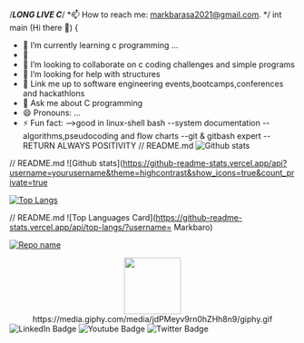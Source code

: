 /***LONG LIVE C***/
*📫 How to reach me: markbarasa2021@gmail.com.
*/
int main (Hi there 👋)
{
- 🔭 I’m currently learning c programming ...
- 🌱 
- 👯 I’m looking to collaborate on c coding challenges and simple programs
- 🤔 I’m looking for help with structures
- 🌱 Link me up to software engineering events,bootcamps,conferences and hackathlons
- 💬 Ask me about C programming
- 😄 Pronouns: ...
- ⚡ Fun fact:
-->good in linux-shell bash
--system documentation
--algorithms,pseudocoding and flow charts
--git & gitbash expert
--RETURN ALWAYS POSITIVITY
// README.md
![Github stats](https://github-readme-stats.vercel.app/api?username=Markbaro&theme=highcontrast&show_icons=true&count_private=true)

// README.md
![Github stats](https://github-readme-stats.vercel.app/api?username=yourusername&theme=highcontrast&show_icons=true&count_private=true

[![Top Langs](https://github-readme-stats.vercel.app/api/top-langs/?username=Markbaro&layout=compact&theme=vision-friendly-dark)](https://github.com/anuraghazra/github-readme-stats)

// README.md
![Top Languages Card](https://github-readme-stats.vercel.app/api/top-langs/?username= Markbaro)

[![Repo name](https://github-readme-stats.vercel.app/api/pin/?username=yourusename&repo=repo-name&show_owner=true)](https://github.com/yourusername/repo-name)

<div id="header" align="center">
  <img src="https://media.giphy.com/media/M9gbBd9nbDrOTu1Mqx/giphy.gif" width="100"/>
</div>

<div id="header" align="center">
https://media.giphy.com/media/jdPMeyv9rn0hZHh8n9/giphy.gif
</div> 

<div id="badges">
  <img src="https://img.shields.io/badge/LinkedIn-blue?style=for-the-badge&logo=linkedin&logoColor=white" alt="LinkedIn Badge"/>
  <img src="https://img.shields.io/badge/YouTube-red?style=for-the-badge&logo=youtube&logoColor=white" alt="Youtube Badge"/>
  <img src="https://img.shields.io/badge/Twitter-blue?style=for-the-badge&logo=twitter&logoColor=white" alt="Twitter Badge"/>
</div>

<!-- BLOG-POST-LIST:START -->
<!-- BLOG-POST-LIST:END -->
